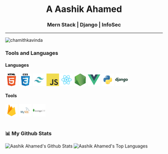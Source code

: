 <h1 align="center"> A Aashik Ahamed </h1>
<h3 align="center">Mern Stack | Django | InfoSec </h3>
<hr >


<p align="left"> <img src="https://komarev.com/ghpvc/?username=aaashikahamed&label=Profile%20views&color=0e75b6&style=flat" alt="chamithkavinda" /> </p>

<section>
<h3>Tools and Languages </h3>
  <h4>Languages</h4>
    <img src="https://raw.githubusercontent.com/github/explore/80688e429a7d4ef2fca1e82350fe8e3517d3494d/topics/html/html.png" alt="html5" height="40" margin-right=10px>
    <img src="https://raw.githubusercontent.com/github/explore/80688e429a7d4ef2fca1e82350fe8e3517d3494d/topics/css/css.png" alt="css" height="40" margin-right=10px >
    <img src="https://raw.githubusercontent.com/github/explore/80688e429a7d4ef2fca1e82350fe8e3517d3494d/topics/tailwind/tailwind.png" alt="tailwind" height="40" margin-right=10px >
    <img src="https://raw.githubusercontent.com/github/explore/80688e429a7d4ef2fca1e82350fe8e3517d3494d/topics/javascript/javascript.png" alt="JavaScript" height="40" margin-right=10px>
    <img src="https://raw.githubusercontent.com/github/explore/80688e429a7d4ef2fca1e82350fe8e3517d3494d/topics/react/react.png" alt="ReacjJS " height="40" margin-right=10px>
    <img src="https://raw.githubusercontent.com/github/explore/80688e429a7d4ef2fca1e82350fe8e3517d3494d/topics/nodejs/nodejs.png" alt="NodeJS" height="40" margin-right=10px>
    <img src="https://raw.githubusercontent.com/github/explore/80688e429a7d4ef2fca1e82350fe8e3517d3494d/topics/vue/vue.png" alt="VueJS" height="40" margin-right=10px>
    <img src="https://raw.githubusercontent.com/github/explore/80688e429a7d4ef2fca1e82350fe8e3517d3494d/topics/python/python.png" alt="Python" height="40" margin-right=10px>
    <img src="  https://raw.githubusercontent.com/github/explore/80688e429a7d4ef2fca1e82350fe8e3517d3494d/topics/django/django.png" alt="Django" height="40" margin-right=10px>
    <img src="" alt="" height="40">
    <img src="" alt="" height="40">
  <h4> Tools </h4>
    <img src="https://raw.githubusercontent.com/github/explore/80688e429a7d4ef2fca1e82350fe8e3517d3494d/topics/firebase/firebase.png" alt="" height="40" margin-right=10px>
    <img src="https://raw.githubusercontent.com/github/explore/80688e429a7d4ef2fca1e82350fe8e3517d3494d/topics/mysql/mysql.png" alt="" height="40" margin-right=10px>
    <img src="https://raw.githubusercontent.com/github/explore/80688e429a7d4ef2fca1e82350fe8e3517d3494d/topics/mongodb/mongodb.png" alt="" height="40" margin-right=10px>

  




  </section>
  <br />
   <h3> 📊 My Github Stats</h3>
   <span> <img alt="Aashik Ahamed's Github Stats" src="https://github-readme-stats.vercel.app/api?username=aaashikahamed&show_icons=true&count_private=true&theme=react&hide_border=true&bg_color=0D1117" /></a>
  <img alt="Aashik Ahamed's Top Languages" src="https://github-readme-stats.vercel.app/api/top-langs/?username=aaashikahamed&langs_count=8&count_private=true&layout=compact&theme=react&hide_border=true&bg_color=0D1117" /></a></span>
  <br/>
 <!-- <b>Note:</b> Top languages is only a metric of the languages my public code consists of and doesn't reflect experience or skill level.-->


<br/>
<br/>
